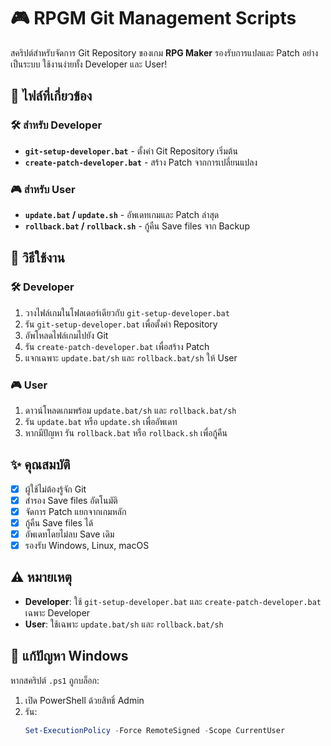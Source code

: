 # 🎮 RPGM Git Management Scripts

สคริปต์สำหรับจัดการ Git Repository ของเกม **RPG Maker** รองรับการแปลและ Patch อย่างเป็นระบบ ใช้งานง่ายทั้ง Developer และ User!

## 📂 ไฟล์ที่เกี่ยวข้อง

### 🛠️ สำหรับ Developer
- **`git-setup-developer.bat`** - ตั้งค่า Git Repository เริ่มต้น
- **`create-patch-developer.bat`** - สร้าง Patch จากการเปลี่ยนแปลง

### 🎮 สำหรับ User
- **`update.bat` / `update.sh`** - อัพเดทเกมและ Patch ล่าสุด
- **`rollback.bat` / `rollback.sh`** - กู้คืน Save files จาก Backup

## 🚀 วิธีใช้งาน

### 🛠️ Developer
1. วางไฟล์เกมในโฟลเดอร์เดียวกับ `git-setup-developer.bat`
2. รัน `git-setup-developer.bat` เพื่อตั้งค่า Repository
3. อัพโหลดไฟล์เกมไปยัง Git
4. รัน `create-patch-developer.bat` เพื่อสร้าง Patch
5. แจกเฉพาะ `update.bat/sh` และ `rollback.bat/sh` ให้ User

### 🎮 User
1. ดาวน์โหลดเกมพร้อม `update.bat/sh` และ `rollback.bat/sh`
2. รัน `update.bat` หรือ `update.sh` เพื่ออัพเดท
3. หากมีปัญหา รัน `rollback.bat` หรือ `rollback.sh` เพื่อกู้คืน

## ✨ คุณสมบัติ
- [x] ผู้ใช้ไม่ต้องรู้จัก Git
- [x] สำรอง Save files อัตโนมัติ
- [x] จัดการ Patch แยกจากเกมหลัก
- [x] กู้คืน Save files ได้
- [x] อัพเดทโดยไม่ลบ Save เดิม
- [x] รองรับ Windows, Linux, macOS

## ⚠️ หมายเหตุ
- **Developer**: ใช้ `git-setup-developer.bat` และ `create-patch-developer.bat` เฉพาะ Developer  
- **User**: ใช้เฉพาะ `update.bat/sh` และ `rollback.bat/sh`

## 🛑 แก้ปัญหา Windows
หากสคริปต์ `.ps1` ถูกบล็อก:
1. เปิด PowerShell ด้วยสิทธิ์ Admin
2. รัน:
   ```powershell
   Set-ExecutionPolicy -Force RemoteSigned -Scope CurrentUser
